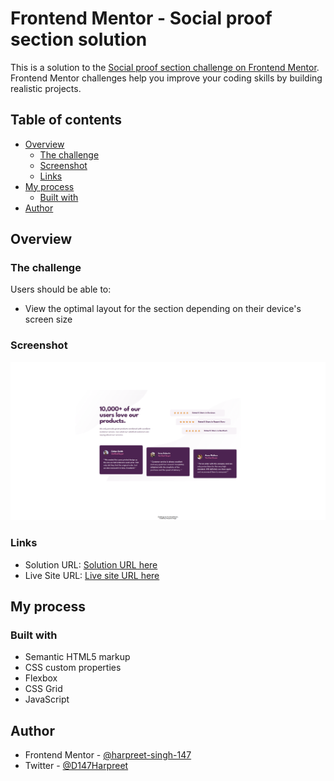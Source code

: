 # Frontend Mentor - Social proof section solution

This is a solution to the [Social proof section challenge on Frontend Mentor](https://www.frontendmentor.io/challenges/social-proof-section-6e0qTv_bA). Frontend Mentor challenges help you improve your coding skills by building realistic projects.

## Table of contents

- [Overview](#overview)
  - [The challenge](#the-challenge)
  - [Screenshot](#screenshot)
  - [Links](#links)
- [My process](#my-process)
  - [Built with](#built-with)
- [Author](#author)

## Overview

### The challenge

Users should be able to:

- View the optimal layout for the section depending on their device's screen size

### Screenshot

![](./images/social-proof-project-screenshot.png)

### Links

- Solution URL: [Solution URL here](https://www.frontendmentor.io/solutions/social-proof-section-in-html-css-and-javascript-O6qEitaGO8)
- Live Site URL: [Live site URL here](https://harpreet-singh-147.github.io/front-end-mentor-social-proof-section/)

## My process

### Built with

- Semantic HTML5 markup
- CSS custom properties
- Flexbox
- CSS Grid
- JavaScript

## Author

- Frontend Mentor - [@harpreet-singh-147](https://www.frontendmentor.io/profile/harpreet-singh-147)
- Twitter - [@D147Harpreet](https://twitter.com/D147Harpreet)
